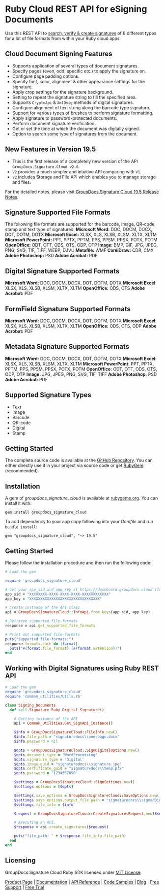# Ruby Cloud REST API for eSigning Documents

Use this REST API to [search, verify & create signatures](https://products.groupdocs.cloud/signature/ruby) of 6 different types for a lot of file formats from within your Ruby cloud apps.

## Cloud Document Signing Features

- Supports application of several types of document signatures.
- Specify pages (even, odd, specific etc.) to apply the signature on.
- Configure page padding options.
- Specify font, color, alignment & other appearance settings for the signature.
- Apply crop settings for the signature background.
- Setting to repeat the signature string to fill the specified area.
- Supports `CryptoApi` & `XmlDsig` methods of digital signatures.
- Configure alignment of text string along the barcode type signature.
- Support for various types of brushes to perform signature formatting.
- Apply signature to password-protected documents.
- Perform document signature verification.
- Get or set the time at which the document was digitally signed.
- Option to search some type of signatures from the document.

## New Features in Version 19.5

- This is the first release of a completely new version of the API `GroupDocs.Signature.Cloud v2.0`.
- `V2` provides a much simpler and intuitive API comparing with `V1`.
- `V2` includes Storage and File API which enables you to manage storage and files.

For the detailed notes, please visit [GroupDocs.Signature Cloud 19.5 Release Notes](https://wiki.groupdocs.cloud/signaturecloud/release-notes/release-notes-2019/groupdocs-signature-cloud-19-5-release-notes/).

## Signature Supported File Formats

The following file formats are supported for the barcode, image, QR-code, stamp and text type of signatures:
**Microsoft Word:** DOC, DOCM, DOCX, DOT, DOTM, DOTX
**Microsoft Excel:** XLSX, XLS, XLSB, XLSM, XLTX, XLTM
**Microsoft PowerPoint:** PPT, PPTX, PPTM, PPS, PPSM, PPSX, POTX, POTM
**OpenOffice:** ODT, OTT, ODS, OTS, ODP, OTP
**Image:** BMP, GIF, JPG, JPEG, PNG, SVG, TIF, TIFF, WEBP, DJVU
**Metafile:** WMF
**CorelDraw:** CDR, CMX
**Adobe Photoshop:** PSD
**Adobe Acrobat:** PDF

## Digital Signature Supported Formats

**Microsoft Word:** DOC, DOCM, DOCX, DOT, DOTM, DOTX
**Microsoft Excel:** XLSX, XLS, XLSB, XLSM, XLTX, XLTM
**OpenOffice:** ODS, OTS
**Adobe Acrobat:** PDF

## FormField Signature Supported Formats

**Microsoft Word:** DOC, DOCM, DOCX, DOT, DOTM, DOTX
**Microsoft Excel:** XLSX, XLS, XLSB, XLSM, XLTX, XLTM
**OpenOffice:** ODS, OTS, ODP
**Adobe Acrobat:** PDF

## Metadata Signature Supported Formats

**Microsoft Word:** DOC, DOCM, DOCX, DOT, DOTM, DOTX
**Microsoft Excel:** XLSX, XLS, XLSB, XLSM, XLTX, XLTM
**Microsoft PowerPoint:** PPT, PPTX, PPTM, PPS, PPSM, PPSX, POTX, POTM
**OpenOffice:** ODT, OTT, ODS, OTS, ODP, OTP
**Image:** JPG, JPEG, PNG, SVG, TIF, TIFF
**Adobe Photoshop:** PSD
**Adobe Acrobat:** PDF

## Supported Signature Types

- Text
- Image
- Barcode
- QR-code
- Digital
- Stamp

## Getting Started

The complete source code is available at the [GitHub Repository](https://github.com/groupdocs-signature-cloud/groupdocs-signature-cloud-ruby). You can either directly use it in your project via source code or get [RubyGem](https://rubygems.org/gems/groupdocs_signature_cloud) (recommended).

## Installation

A gem of *groupdocs_signature_cloud* is available at [rubygems.org](https://rubygems.org/). You can install it with:

`gem install groupdocs_signature_cloud`

To add dependency to your app copy following into your *Gemfile* and run `bundle install`:

`gem "groupdocs_signature_cloud", "~> 19.5"`

## Getting Started

Please follow the installation procedure and then run the following code:

```ruby
# Load the gem

require 'groupdocs_signature_cloud'

# Get your app_sid and app_key at https://dashboard.groupdocs.cloud (free registration is required).
app_sid = "XXXXXXXX-XXXX-XXXX-XXXX-XXXXXXXXXXXX"
app_key = "XXXXXXXXXXXXXXXXXXXXXXXXXXXXXXXX"

# Create instance of the API class
api = GroupDocsSignatureCloud::InfoApi.from_keys(app_sid, app_key)

# Retrieve supported file-formats
response = api.get_supported_file_formats

# Print out supported file-formats
puts("Supported file-formats:")
response.formats.each do |format|
  puts("#{format.file_format} (#{format.extension})")
end
```

## Working with Digital Signatures using Ruby REST API

```ruby
# Load the gem
require 'groupdocs_signature_cloud'
require 'common_utilities/Utils.rb'

class Signing_Documents
  def self.Signature_Ruby_Digital_Signature()

    # Getting instance of the API
    api = Common_Utilities.Get_SignApi_Instance()

    $info = GroupDocsSignatureCloud::FileInfo.new()
    $info.file_path = "signaturedocs\\one-page.docx"
    $info.password = nil

    $opts = GroupDocsSignatureCloud::SignDigitalOptions.new()
    $opts.document_type = "WordProcessing"
    $opts.signature_type = 'Digital'
    $opts.image_guid = "signaturedocs\\signature.jpg"
    $opts.certificate_guid = "signaturedocs\\temp.pfx"
    $opts.password = '1234567890'

    $settings = GroupDocsSignatureCloud::SignSettings.new()
    $settings.options = [$opts]

    $settings.save_options = GroupDocsSignatureCloud::SaveOptions.new()
    $settings.save_options.output_file_path = "signaturedocs\\signedDigitalOne_page.docx"
    $settings.file_info = $info

    $request = GroupDocsSignatureCloud::CreateSignaturesRequest.new($settings)

    # Executing an API.
    $response = api.create_signatures($request)

    puts("file_path: " + $response.file_info.file_path)
  end
end
```

## Licensing

GroupDocs.Signature Cloud Ruby SDK licensed under [MIT License](https://github.com/groupdocs-signature-cloud/groupdocs-signature-cloud-ruby/blob/master/LICENSE).

[Product Page](https://products.groupdocs.cloud/signature/ruby) | [Documentation](https://wiki.groupdocs.cloud/signaturecloud/) | [API Reference](https://apireference.groupdocs.cloud/signature/) | [Code Samples](https://github.com/groupdocs-signature-cloud/groupdocs-signature-cloud-dotnet) | [Blog](https://blog.groupdocs.cloud/category/signature/) | [Free Support](https://forum.groupdocs.cloud/c/signature) | [Free Trial](https://dashboard.groupdocs.cloud/#/apps)
